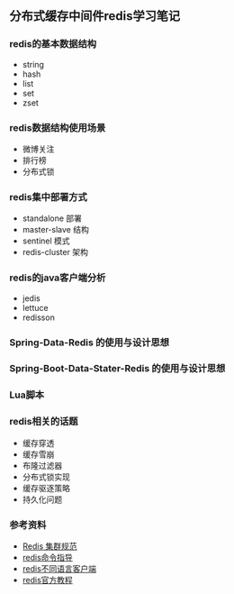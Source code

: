## 分布式缓存中间件redis学习笔记

### redis的基本数据结构

- string
- hash
- list
- set
- zset

### redis数据结构使用场景

- 微博关注
- 排行榜
- 分布式锁

### redis集中部署方式

- standalone 部署
- master-slave 结构
- sentinel 模式
- redis-cluster 架构

### redis的java客户端分析

- jedis
- lettuce
- redisson

### Spring-Data-Redis 的使用与设计思想

### Spring-Boot-Data-Stater-Redis 的使用与设计思想

### Lua脚本

### redis相关的话题

- 缓存穿透
- 缓存雪崩
- 布隆过滤器
- 分布式锁实现
- 缓存驱逐策略
- 持久化问题

### 参考资料

- [Redis 集群规范](https://redis.io/topics/cluster-spec)
- [redis命令指导](https://redis.io/commands)
- [redis不同语言客户端](https://redis.io/clients)
- [redis官方教程](https://redis.io/documentation)